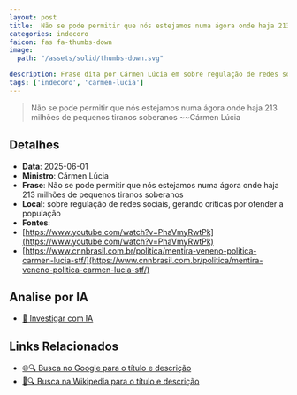 ```yaml
---
layout: post
title:  Não se pode permitir que nós estejamos numa ágora onde haja 213 milhões de pequenos tiranos soberanos
categories: indecoro
faicon: fas fa-thumbs-down
image:
  path: "/assets/solid/thumbs-down.svg"

description: Frase dita por Cármen Lúcia em sobre regulação de redes sociais, gerando críticas por ofender a população
tags: ['indecoro', 'carmen-lucia']
---
```


> Não se pode permitir que nós estejamos numa ágora onde haja 213 milhões de pequenos tiranos soberanos
> ~~Cármen Lúcia

## Detalhes
- **Data**: 2025-06-01
- **Ministro**: Cármen Lúcia
- **Frase**: Não se pode permitir que nós estejamos numa ágora onde haja 213 milhões de pequenos tiranos soberanos
- **Local**: sobre regulação de redes sociais, gerando críticas por ofender a população
- **Fontes**:
- [https://www.youtube.com/watch?v=PhaVmyRwtPk](https://www.youtube.com/watch?v=PhaVmyRwtPk)
- [https://www.cnnbrasil.com.br/politica/mentira-veneno-politica-carmen-lucia-stf/](https://www.cnnbrasil.com.br/politica/mentira-veneno-politica-carmen-lucia-stf/)

## Analise por IA
- [🤖 Investigar com IA](https://www.perplexity.ai/search?q=%22C%C3%A1rmen%20L%C3%BAcia%22%2BN%C3%A3o%20se%20pode%20permitir%20que%20n%C3%B3s%20estejamos%20numa%20%C3%A1gora%20onde%20haja%20213%20milh%C3%B5es%20de%20pequenos%20tiranos%20soberanos%2Bsobre%20regula%C3%A7%C3%A3o%20de%20redes%20sociais%2C%20gerando%20cr%C3%ADticas%20por%20ofender%20a%20popula%C3%A7%C3%A3o)

## Links Relacionados
- [🌐🔍 Busca no Google para o título e descrição](https://www.google.com/search?q=%22C%C3%A1rmen%20L%C3%BAcia%22%2BN%C3%A3o%20se%20pode%20permitir%20que%20n%C3%B3s%20estejamos%20numa%20%C3%A1gora%20onde%20haja%20213%20milh%C3%B5es%20de%20pequenos%20tiranos%20soberanos%2Bsobre%20regula%C3%A7%C3%A3o%20de%20redes%20sociais%2C%20gerando%20cr%C3%ADticas%20por%20ofender%20a%20popula%C3%A7%C3%A3o)
- [📖🔍 Busca na Wikipedia para o título e descrição](https://pt.wikipedia.org/w/index.php?search=%22C%C3%A1rmen%20L%C3%BAcia%22%2BN%C3%A3o%20se%20pode%20permitir%20que%20n%C3%B3s%20estejamos%20numa%20%C3%A1gora%20onde%20haja%20213%20milh%C3%B5es%20de%20pequenos%20tiranos%20soberanos%2Bsobre%20regula%C3%A7%C3%A3o%20de%20redes%20sociais%2C%20gerando%20cr%C3%ADticas%20por%20ofender%20a%20popula%C3%A7%C3%A3o)

